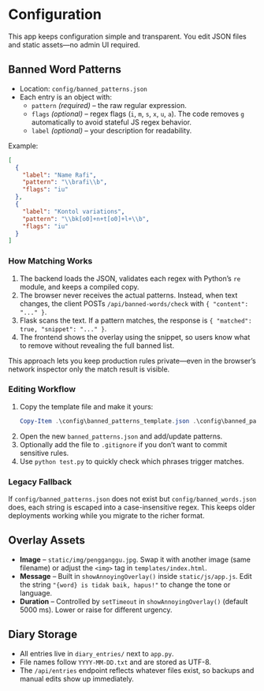 # Configuration

This app keeps configuration simple and transparent. You edit JSON files and static assets—no admin UI required.

## Banned Word Patterns

- Location: `config/banned_patterns.json`
- Each entry is an object with:
  - `pattern` *(required)* – the raw regular expression.
  - `flags` *(optional)* – regex flags (`i`, `m`, `s`, `x`, `u`, `a`). The code removes `g` automatically to avoid stateful JS regex behavior.
  - `label` *(optional)* – your description for readability.

Example:

```json
[
  {
    "label": "Name Rafi",
    "pattern": "\\brafi\\b",
    "flags": "iu"
  },
  {
    "label": "Kontol variations",
    "pattern": "\\bk[o0]+n+t[o0]+l+\\b",
    "flags": "iu"
  }
]
```

### How Matching Works

1. The backend loads the JSON, validates each regex with Python’s `re` module, and keeps a compiled copy.
2. The browser never receives the actual patterns. Instead, when text changes, the client POSTs `/api/banned-words/check` with `{ "content": "..." }`.
3. Flask scans the text. If a pattern matches, the response is `{ "matched": true, "snippet": "..." }`.
4. The frontend shows the overlay using the snippet, so users know what to remove without revealing the full banned list.

This approach lets you keep production rules private—even in the browser’s network inspector only the match result is visible.

### Editing Workflow

1. Copy the template file and make it yours:
   ```powershell
   Copy-Item .\config\banned_patterns_template.json .\config\banned_patterns.json -Force
   ```
2. Open the new `banned_patterns.json` and add/update patterns.
3. Optionally add the file to `.gitignore` if you don’t want to commit sensitive rules.
4. Use `python test.py` to quickly check which phrases trigger matches.

### Legacy Fallback

If `config/banned_patterns.json` does not exist but `config/banned_words.json` does, each string is escaped into a case-insensitive regex. This keeps older deployments working while you migrate to the richer format.

## Overlay Assets

- **Image** – `static/img/pengganggu.jpg`. Swap it with another image (same filename) or adjust the `<img>` tag in `templates/index.html`.
- **Message** – Built in `showAnnoyingOverlay()` inside `static/js/app.js`. Edit the string `"{word} is tidak baik, hapus!"` to change the tone or language.
- **Duration** – Controlled by `setTimeout` in `showAnnoyingOverlay()` (default 5000 ms). Lower or raise for different urgency.

## Diary Storage

- All entries live in `diary_entries/` next to `app.py`.
- File names follow `YYYY-MM-DD.txt` and are stored as UTF-8.
- The `/api/entries` endpoint reflects whatever files exist, so backups and manual edits show up immediately.
